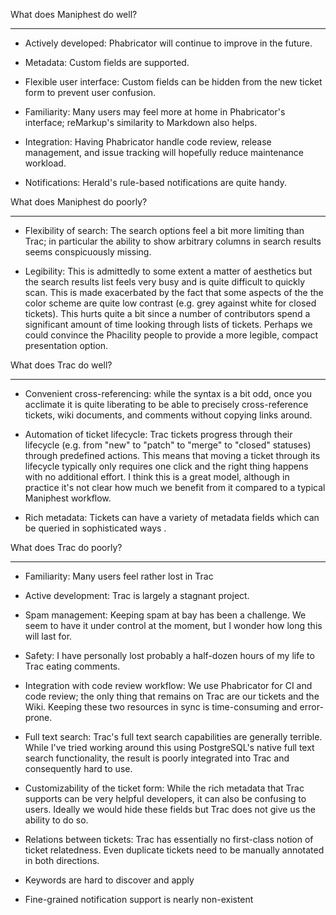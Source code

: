 
What does Maniphest do well?

---

- Actively developed: Phabricator will continue to improve in the
  future.

- Metadata: Custom fields are supported.

- Flexible user interface: Custom fields can be hidden from the new
  ticket form to prevent user confusion.

- Familiarity: Many users may feel more at home in Phabricator's interface;
  reMarkup's similarity to Markdown also helps.

- Integration: Having Phabricator handle code review, release
  management, and issue tracking will hopefully reduce maintenance
  workload.

- Notifications: Herald's rule-based notifications are quite handy.


What does Maniphest do poorly?

---

- Flexibility of search: The search options feel a bit more limiting
  than Trac; in particular the ability to show arbitrary columns in
  search results seems conspicuously missing.

- Legibility: This is admittedly to some extent a matter of aesthetics
  but the search results list feels very busy and is quite difficult to
  quickly scan. This is made exacerbated by the fact that some aspects
  of the the color scheme are quite low contrast (e.g. grey against
  white for closed tickets). This hurts quite a bit since a number of
  contributors spend a significant amount of time looking through lists
  of tickets. Perhaps we could convince the Phacility people to provide
  a more legible, compact presentation option.


What does Trac do well?

---

- Convenient cross-referencing: while the syntax is a bit odd, once you
  acclimate it is quite liberating to be able to precisely
  cross-reference tickets, wiki documents, and comments without copying
  links around.

- Automation of ticket lifecycle: Trac tickets progress through their
  lifecycle (e.g. from "new" to "patch" to "merge" to "closed"
  statuses) through predefined actions. This means that moving a ticket
  through its lifecycle typically only requires one click and the right
  thing happens with no additional effort. I think this is a great model,
  although in practice it's not clear how much we benefit from it
  compared to a typical Maniphest workflow.

- Rich metadata: Tickets can have a variety of metadata fields
  which can be queried in sophisticated ways .


What does Trac do poorly?

---

- Familiarity: Many users feel rather lost in Trac

- Active development: Trac is largely a stagnant project.

- Spam management: Keeping spam at bay has been a challenge. We seem to
  have it under control at the moment, but I wonder how long this will
  last for.

- Safety: I have personally lost probably a half-dozen hours of my life
  to Trac eating comments.

- Integration with code review workflow: We use Phabricator for CI and
  code review; the only thing that remains on Trac are our tickets and
  the Wiki. Keeping these two resources in sync is time-consuming and
  error-prone.

- Full text search: Trac's full text search capabilities are generally
  terrible. While I've tried working around this using PostgreSQL's
  native full text search functionality, the result is poorly
  integrated into Trac and consequently hard to use.

- Customizability of the ticket form: While the rich metadata that Trac
  supports can be very helpful developers, it can also be confusing to
  users. Ideally we would hide these fields but Trac does not give us
  the ability to do so.

- Relations between tickets: Trac has essentially no first-class notion
  of ticket relatedness. Even duplicate tickets need to be manually
  annotated in both directions.

- Keywords are hard to discover and apply

- Fine-grained notification support is nearly non-existent

